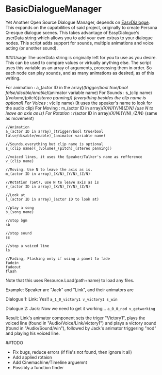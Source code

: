 # BasicDialogueManager
Yet Another Open Source Dialogue Manager, depends on [EasyDialogue](http://u3d.as/2NH).
This expands on the capabilities of said project, originally to create Persona Q-esque
dialogue scenes. This takes advantage of EasyDialogue's userData string which allows you
to add your own extras to your dialogue nodes. This script adds support for sounds, multiple
animations and voice acting (or another sound).

###Usage
The userData string is originally left for you to use as you desire.
This can be used to compare values or virtually anything else. The script uses
this variable as an array of arguments, processing them in order. So each node
can play sounds, and  as many animations as desired, as of this writing.

For animation :    a_(actor ID in the array)_(trigger/bool true/bool false/disable/enable)_(animator variable name)
For Sounds    :    s_(clip name)(_(volume)_(pitch)_(stereo panning)) (everything besides the clip name is optional)
For Voices    :    v_(clip name) (It uses the speaker's name to look for the audio clip)
For Moving    :    m_(actor ID in array)_(X/N)_(Y/N)_(Z/N) (use N to leave an axis as is)
For Rotation  :    r_(actor ID in array)_(X/N)_(Y/N)_(Z/N) (same as movement)


```
//Animation
a_(actor ID in array)_(trigger/bool true/bool false/disable/enable)_(animator variable name)

//Sounds,everything but clip name is optional
s_(clip name)(_(volume)_(pitch)_(stereo panning))

//voiced lines, it uses the Speaker/Talker's name as refference
v_(clip name)

//Moving. Use N to leave the axis as is.
m_(actor ID in array)_(X/N)_(Y/N)_(Z/N)

//Rotation (Set), use N to leave axis as is
r_(actor ID in array)_(X/N)_(Y/N)_(Z/N)

//Look at
l_(actor ID in array)_(actor ID to look at)

//play a song
b_(song name)

//stop bgm
sb

//stop sound
ss

//stop a voiced line
ls

//Fading, Flashing only if using a panel to fade
fadein
fadeout
flash

```

Note that this uses Resource.Load(path+name) to load any files.

Example:
Speaker are "Jack" and "Link", and their animators are 

Dialogue 1: Link: Yes!!
```a_1_0_victory1 v_victory1 s_win```

Dialogue 2: Jack: Now we need to get it working...
```a_0_0_nod v_getworking```


Result:
Link's animator component sets the triger "Victory1", plays the voiced line (found in "Audio/Voice/Link/victory1") and plays a victory sound (found in "Audio/Sound/win"), followed by Jack's animator triggering "nod" and playing his voiced line.

##TODO
* Fix bugs, reduce errors (if file's not found, then ignore it all)
* Add applied rotaion
* Add Cinemachine/Timeline arguemnt
* Possibly a function finder


